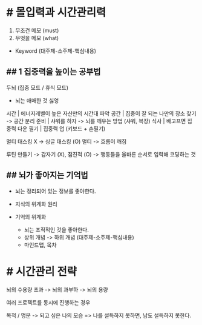 
# # 몰입력과 시간관리력

1) 무조건 메모 (must)
2) 무엇을 메모 (what)
- Keyword (대주제-소주제-핵심내용)

## ## 1 집중력을 높이는 공부법

두뇌 (집중 모드 / 휴식 모드)
- 뇌는 애매한 것 싫엉

시간 | 에너지레벨이 높은 자신만의 시간대 파악
공간 | 집중이 잘 되는 나만의 장소 찾기 -> 공간 분리
준비 | 샤워를 하자 -> 뇌를 깨우는 방법 (샤워, 복장)
식사 | 배고프면 집중력 다운
필기 | 집중력 업 (키보드 + 손필기)

멀티 태스킹 X -> 싱글 태스킹 (O)
멀티 -> 흐름이 깨짐

루틴 만들기
-> 갑자기 (X), 점진적 (O)
-> 행동들을 올바른 순서로 입력해 코딩하는 것

## ## 뇌가 좋아지는 기억법


- 뇌는 정리되어 있는 정보를 좋아한다.

- 지식의 위계화 원리
- 기억의 위계화
	- 뇌는 조직적인 것을 좋아한다.
	- 상위 개념 -> 하위 개념 (대주제-소주제-핵심내용)
	- 마인드맵, 목차

# # 시간관리 전략

뇌의 수용량 초과 -> 뇌의 과부하 -> 뇌의 용량

여러 프로젝트를 동시에 진행하는 경우


목적 / 명분 -> 되고 싶은 나의 모습
=> 나를 설득하지 못하면, 남도 설득하지 못한다.




